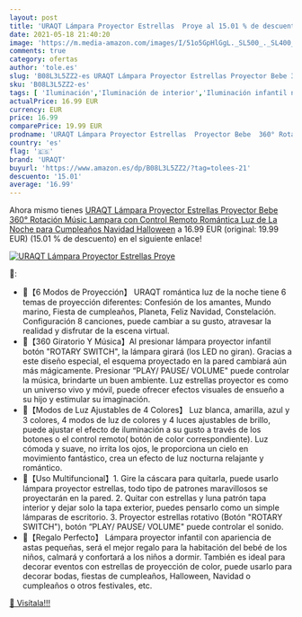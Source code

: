 ```yaml
---
layout: post
title: 'URAQT Lámpara Proyector Estrellas  Proye al 15.01 % de descuento'
date: 2021-05-18 21:40:20
image: 'https://m.media-amazon.com/images/I/51o5GpHlGgL._SL500_._SL400_.jpg'
comments: true
category: ofertas
author: 'tole.es'
slug: 'B08L3L5ZZ2-es URAQT Lámpara Proyector Estrellas Proyector Bebe 360°...'
sku: 'B08L3L5ZZ2-es'
tags: [ 'Iluminación','Iluminación de interior','Iluminación infantil nocturna','Lámparas e iluminación infantil','bebe','uraqt', ]
actualPrice: 16.99 EUR
currency: EUR
price: 16.99
comparePrice: 19.99 EUR
prodname: 'URAQT Lámpara Proyector Estrellas  Proyector Bebe  360° Rotación Músic Lampara con Control Remoto  Romántica Luz de La Noche para Cumpleaños  Navidad  Halloween'
country: 'es'
flag: '🇪🇸'
brand: 'URAQT'
buyurl: 'https://www.amazon.es/dp/B08L3L5ZZ2/?tag=tolees-21'
descuento: '15.01'
average: '16.99'
---
```


Ahora mismo tienes [URAQT Lámpara Proyector Estrellas  Proyector Bebe  360° Rotación Músic Lampara con Control Remoto  Romántica Luz de La Noche para Cumpleaños  Navidad  Halloween](https://www.amazon.es/dp/B08L3L5ZZ2/?tag=tolees-21) a 16.99 EUR (original: 19.99 EUR) (15.01 %  de descuento) en el siguiente enlace!

[![URAQT Lámpara Proyector Estrellas  Proye](https://m.media-amazon.com/images/I/51o5GpHlGgL._SL500_._SL400_.jpg)](https://www.amazon.es/dp/B08L3L5ZZ2/?tag=tolees-21)

🔎:

- 💫【6 Modos de Proyección】 URAQT romántica luz de la noche tiene 6 temas de proyección diferentes: Confesión de los amantes, Mundo marino, Fiesta de cumpleaños, Planeta, Feliz Navidad, Constelación. Configuración 8 canciones, puede cambiar a su gusto, atravesar la realidad y disfrutar de la escena virtual.
- 💫【360 Giratorio Y Música】Al presionar lámpara proyector infantil botón "ROTARY SWITCH", la lámpara girará (los LED no giran). Gracias a este diseño especial, el esquema proyectado en la pared cambiará aún más mágicamente. Presionar “PLAY/ PAUSE/ VOLUME" puede controlar la música, brindarte un buen ambiente. Luz estrellas proyector es como un universo vivo y móvil, puede ofrecer efectos visuales de ensueño a su hijo y estimular su imaginación.
- 💫【Modos de Luz Ajustables de 4 Colores】 Luz blanca, amarilla, azul y 3 colores, 4 modos de luz de colores y 4 luces ajustables de brillo, puede ajustar el efecto de iluminación a su gusto a través de los botones o el control remoto( botón de color correspondiente). Luz cómoda y suave, no irrita los ojos, le proporciona un cielo en movimiento fantástico, crea un efecto de luz nocturna relajante y romántico.
- 💫【Uso Multifuncional】1. Gire la cáscara para quitarla, puede usarlo lámpara proyector estrellas, todo tipo de patrones maravillosos se proyectarán en la pared. 2. Quitar con estrellas y luna patrón tapa interior y dejar solo la tapa exterior, puedes pensarlo como un simple lámparas de escritorio. 3. Proyector estrellas rotativo (Botón "ROTARY SWITCH"), botón “PLAY/ PAUSE/ VOLUME" puede controlar el sonido.
- 💫【Regalo Perfecto】 Lámpara proyector infantil con apariencia de astas pequeñas, será el mejor regalo para la habitación del bebé de los niños, calmará y confortará a los niños a dormir. También es ideal para decorar eventos con estrellas de proyección de color, puede usarlo para decorar bodas, fiestas de cumpleaños, Halloween, Navidad o cumpleaños o otros festivales, etc.

[🛒 Visítala!!!](https://www.amazon.es/dp/B08L3L5ZZ2/?tag=tolees-21)
